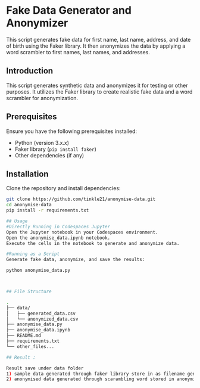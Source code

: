 # Fake Data Generator and Anonymizer

This script generates fake data for first name, last name, address, and date of birth using the Faker library. It then anonymizes the data by applying a word scrambler to first names, last names, and addresses.


## Introduction

This script generates synthetic data and anonymizes it for testing or other purposes. It utilizes the Faker library to create realistic fake data and a word scrambler for anonymization.

## Prerequisites

Ensure you have the following prerequisites installed:

- Python (version 3.x.x)
- Faker library (`pip install faker`)
- Other dependencies (if any)

## Installation

Clone the repository and install dependencies:

```bash
git clone https://github.com/tinkle21/anonymise-data.git
cd anonymise-data
pip install -r requirements.txt

## Usage
#Directly Running in Codespaces Jupyter
Open the Jupyter notebook in your Codespaces environment.
Open the anonymise_data.ipynb notebook.
Execute the cells in the notebook to generate and anonymize data.

#Running as a Script
Generate fake data, anonymize, and save the results:

python anonymise_data.py



## File Structure

.
├── data/
│   ├── generated_data.csv
│   └── anonymized_data.csv
├── anonymise_data.py
├── anonymise_data.ipynb
├── README.md
├── requirements.txt
└── other_files...

## Result :

Result save under data folder 
1) sample data generated through faker library store in as filename generated_data.csv
2) anonymised data generated through scarambling word stored in anonymized_data.csv 

